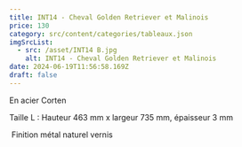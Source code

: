 ```yaml
---
title: INT14 - Cheval Golden Retriever et Malinois
price: 130
category: src/content/categories/tableaux.json
imgSrcList:
  - src: /asset/INT14 B.jpg
    alt: INT14 - Cheval Golden Retriever et Malinois
date: 2024-06-19T11:56:58.169Z
draft: false
---
```


En acier Corten

Taille L : Hauteur 463 mm x largeur 735 mm, épaisseur 3 mm

 Finition métal naturel vernis
